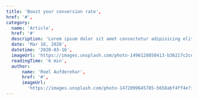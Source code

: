 ```yaml
---
title: 'Boost your conversion rate',
href: '#',
category: 
  name: 'Article', 
  href: '#' 
  description: 'Lorem ipsum dolor sit amet consectetur adipisicing elit. Architecto accusantium praesentium eius, ut atque fuga culpa, similique sequi cum eos quis dolorum.',
  date: 'Mar 16, 2020',
  datetime: '2020-03-16',
  imageUrl: 'https://images.unsplash.com/photo-1496128858413-b36217c2ce36?ixlib=rb-1.2.1&ixid=eyJhcHBfaWQiOjEyMDd9&auto=format&fit=crop&w=1679&q=80',
  readingTime: '6 min',
  author: 
      name: 'Roel Aufderehar',
      href: '#',
      imageUrl:
        'https://images.unsplash.com/photo-1472099645785-5658abf4ff4e?ixlib=rb-1.2.1&ixid=eyJhcHBfaWQiOjEyMDd9&auto=format&fit=facearea&facepad=2&w=256&h=256&q=80',
---
```

